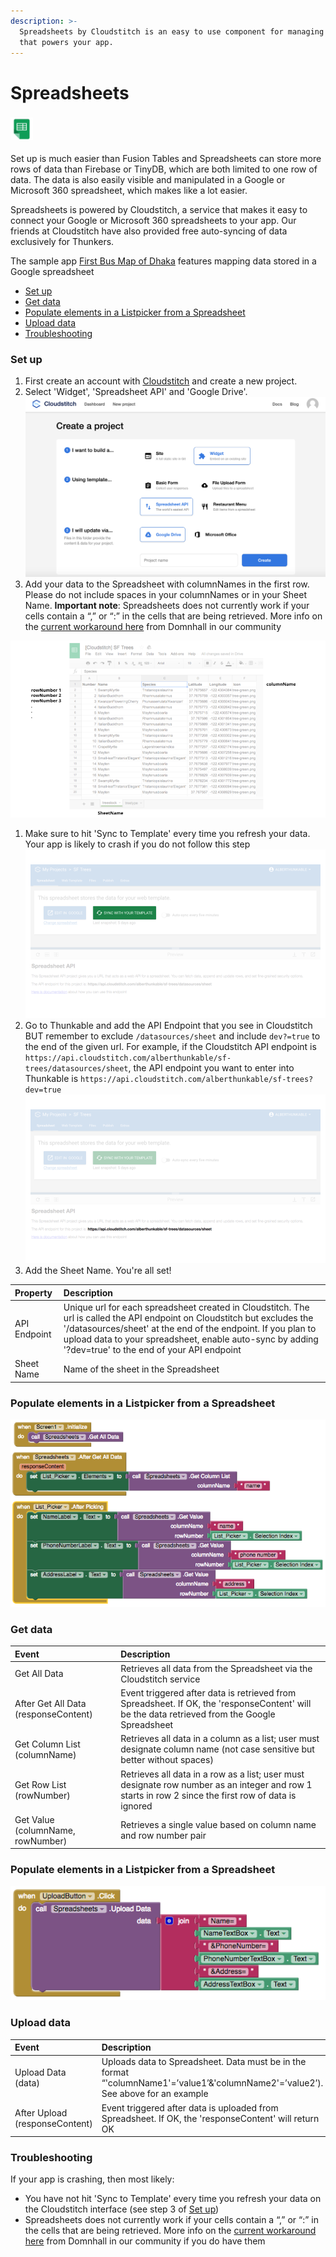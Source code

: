 ```yaml
---
description: >-
  Spreadsheets by Cloudstitch is an easy to use component for managing the data
  that powers your app.
---
```


# Spreadsheets

###  ![](../../../../.gitbook/assets/spreadsheets-icon.png)

 Set up is much easier than Fusion Tables and Spreadsheets can store more rows of data than Firebase or TinyDB, which are both limited to one row of data. The data is also easily visible and manipulated in a Google or Microsoft 360 spreadsheet, which makes like a lot easier.

Spreadsheets is powered by Cloudstitch, a service that makes it easy to connect your Google or Microsoft 360 spreadsheets to your app. Our friends at Cloudstitch have also provided free auto-syncing of data exclusively for Thunkers.

The sample app [First Bus Map of Dhaka](spreadsheets.md) features mapping data stored in a Google spreadsheet

* [Set up](spreadsheets.md#set-up)
* [Get data](spreadsheets.md#get-data)
* [Populate elements in a Listpicker from a Spreadsheet](spreadsheets.md#populate-elements-in-a-listpicker-from-a-spreadsheet)
* [Upload data](spreadsheets.md#upload-data)
* [Troubleshooting](spreadsheets.md#troubleshooting)

### Set up

1. First create an account with [Cloudstitch](https://cloudstitch.com/) and create a new project.
2. Select 'Widget', 'Spreadsheet API' and 'Google Drive'.![](../../../../.gitbook/assets/spreadsheet-fig-3.png)
3. Add your data to the Spreadsheet with columnNames in the first row. Please do not include spaces in your columnNames or in your Sheet Name. **Important note**: Spreadsheets does not currently work if your cells contain a “,” or “:” in the cells that are being retrieved.  More info on the [current workaround here](https://community.thunkable.com/t/handling-and-in-cloudstitch-data/1879) from Domnhall in our community

![](../../../../.gitbook/assets/spreadsheets-fig-2.png)

1. Make sure to hit 'Sync to Template' every time you refresh your data. Your app is likely to crash if you do not follow this step![](../../../../.gitbook/assets/spreadsheets-fig-3.png)
2. Go to Thunkable and add the API Endpoint that you see in Cloudstitch BUT remember to exclude `/datasources/sheet` and include `dev?=true` to the end of the given url. For example, if the Cloudstitch API endpoint is `https://api.cloudstitch.com/alberthunkable/sf-trees/datasources/sheet`, the API endpoint you want to enter into Thunkable is `https://api.cloudstitch.com/alberthunkable/sf-trees?dev=true`![](../../../../.gitbook/assets/spreadsheets-fig-4.png)
3. Add the Sheet Name.  You're all set!

| Property | Description |
| :--- | :--- |
| API Endpoint | Unique url for each spreadsheet created in Cloudstitch. The url is called the API endpoint on Cloudstitch but excludes the '/datasources/sheet' at the end of the endpoint. If you plan to upload data to your spreadsheet, enable auto-sync by adding '?dev=true' to the end of your API endpoint |
| Sheet Name | Name of the sheet in the Spreadsheet |

### Populate elements in a Listpicker from a Spreadsheet

![](../../../../.gitbook/assets/spreadsheets-blocks-1.png)

### Get data

| Event | Description |
| :--- | :--- |
| Get All Data | Retrieves all data from the Spreadsheet via the Cloudstitch service |
| After Get All Data \(responseContent\) | Event triggered after data is retrieved from Spreadsheet. If OK, the 'responseContent' will be the data retrieved from the Google Spreadsheet |
| Get Column List \(columnName\) | Retrieves all data in a column as a list; user must designate column name \(not case sensitive but better without spaces\) |
| Get Row List \(rowNumber\) | Retrieves all data in a row as a list; user must designate row number as an integer and row 1 starts in row 2 since the first row of data is ignored |
| Get Value \(columnName, rowNumber\) | Retrieves a single value based on column name and row number pair |

### Populate elements in a Listpicker from a Spreadsheet

![](../../../../.gitbook/assets/spreadsheets-blocks-2.png)

### Upload data

| Event | Description |
| :--- | :--- |
| Upload Data \(data\) | Uploads data to Spreadsheet. Data must be in the format “'columnName1'=’value1’&'columnName2'=’value2’\). See above for an example |
| After Upload \(responseContent\) | Event triggered after data is uploaded from Spreadsheet. If OK, the 'responseContent' will return OK |

### Troubleshooting

If your app is crashing, then most likely:

* You have not hit 'Sync to Template' every time you refresh your data on the Cloudstitch interface \(see step 3 of [Set up](spreadsheets.md#set-up)\)
* Spreadsheets does not currently work if your cells contain a “,” or “:” in the cells that are being retrieved. More info on the [current workaround here](https://www.gitbook.com/book/thunkable/thunkable-docs/edit#) from Domnhall in our community if you do have them

